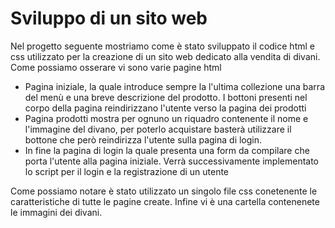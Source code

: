 # Sviluppo di un sito web 
Nel progetto seguente mostriamo come è stato sviluppato il codice html e css utilizzato per la creazione di un sito web dedicato alla vendita di divani. Come possiamo osserare vi sono varie pagine html

- Pagina iniziale, la quale introduce sempre la l'ultima collezione una barra del menù e una breve descrizione del prodotto. I bottoni presenti nel corpo della pagina reindirizzano l'utente verso la pagina dei prodotti
- Pagina prodotti mostra per ognuno un riquadro contenente il nome e l'immagine del divano, per poterlo acquistare basterà utilizzare il bottone che però reindirizza l'utente sulla pagina di login.
- In fine la pagina di login la quale presenta una form da compilare che porta l'utente alla pagina iniziale. Verrà successivamente implementato lo script per il login e la registrazione di un utente

Come possiamo notare è stato utilizzato un singolo file css conetenente le caratteristiche di tutte le pagine create. Infine vi è una cartella contenenete le immagini dei divani.
